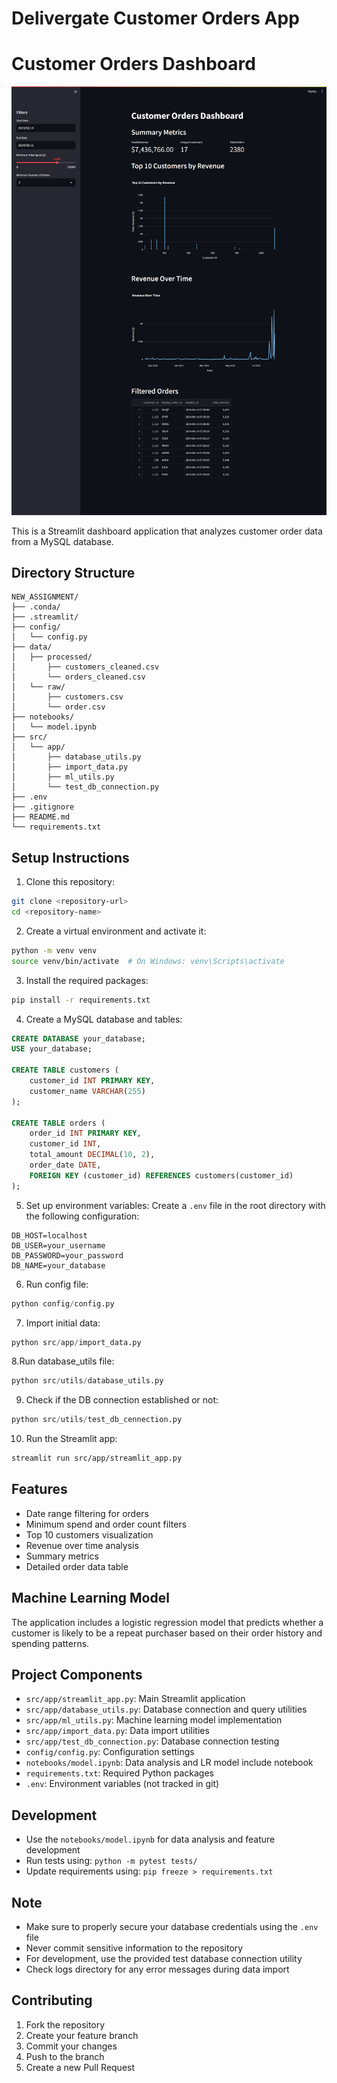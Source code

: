 # Delivergate Customer Orders App
# Customer Orders Dashboard
<img src="app View.png">

This is a Streamlit dashboard application that analyzes customer order data from a MySQL database.

## Directory Structure
```
NEW_ASSIGNMENT/
├── .conda/
├── .streamlit/
├── config/
│   └── config.py
├── data/
│   ├── processed/
│       ├── customers_cleaned.csv
│       └── orders_cleaned.csv
│   └── raw/
│       ├── customers.csv
│       └── order.csv
├── notebooks/
│   └── model.ipynb
├── src/
│   └── app/
│       ├── database_utils.py
│       ├── import_data.py
│       ├── ml_utils.py
│       └── test_db_connection.py
├── .env
├── .gitignore
├── README.md
└── requirements.txt
```

## Setup Instructions
1. Clone this repository:
```bash
git clone <repository-url>
cd <repository-name>
```

2. Create a virtual environment and activate it:
```bash
python -m venv venv
source venv/bin/activate  # On Windows: venv\Scripts\activate
```

3. Install the required packages:
```bash
pip install -r requirements.txt
```

4. Create a MySQL database and tables:
```sql
CREATE DATABASE your_database;
USE your_database;

CREATE TABLE customers (
    customer_id INT PRIMARY KEY,
    customer_name VARCHAR(255)
);

CREATE TABLE orders (
    order_id INT PRIMARY KEY,
    customer_id INT,
    total_amount DECIMAL(10, 2),
    order_date DATE,
    FOREIGN KEY (customer_id) REFERENCES customers(customer_id)
);
```

5. Set up environment variables:
Create a `.env` file in the root directory with the following configuration:
```
DB_HOST=localhost
DB_USER=your_username
DB_PASSWORD=your_password
DB_NAME=your_database
```

6. Run config file:
```python
python config/config.py
```

7. Import initial data:
```python
python src/app/import_data.py
```

8.Run database_utils file:
```python
python src/utils/database_utils.py
```

9. Check if the DB connection established or not:
```python
python src/utils/test_db_cennection.py
```

10. Run the Streamlit app:
```bash
streamlit run src/app/streamlit_app.py
```

## Features
- Date range filtering for orders
- Minimum spend and order count filters
- Top 10 customers visualization
- Revenue over time analysis
- Summary metrics
- Detailed order data table

## Machine Learning Model
The application includes a logistic regression model that predicts whether a customer is likely to be a repeat purchaser based on their order history and spending patterns.

## Project Components
- `src/app/streamlit_app.py`: Main Streamlit application
- `src/app/database_utils.py`: Database connection and query utilities
- `src/app/ml_utils.py`: Machine learning model implementation
- `src/app/import_data.py`: Data import utilities
- `src/app/test_db_connection.py`: Database connection testing
- `config/config.py`: Configuration settings
- `notebooks/model.ipynb`: Data analysis and LR model include notebook
- `requirements.txt`: Required Python packages
- `.env`: Environment variables (not tracked in git)

## Development
- Use the `notebooks/model.ipynb` for data analysis and feature development
- Run tests using: `python -m pytest tests/`
- Update requirements using: `pip freeze > requirements.txt`

## Note
- Make sure to properly secure your database credentials using the `.env` file
- Never commit sensitive information to the repository
- For development, use the provided test database connection utility
- Check logs directory for any error messages during data import

## Contributing
1. Fork the repository
2. Create your feature branch
3. Commit your changes
4. Push to the branch
5. Create a new Pull Request

